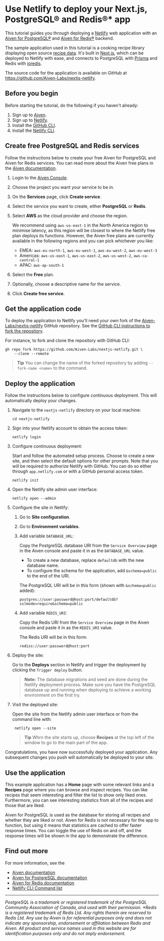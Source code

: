 # Use Netlify to deploy your Next.js, PostgreSQL® and Redis®* app

This tutorial guides you through deploying a [Netlify](https://www.netlify.com/) web application with an [Aiven for PostgreSQL®](https://aiven.io/postgresql) and [Aiven for Redis®](https://aiven.io/redis) backend.

The sample application used in this tutorial is a cooking recipe library displaying open source [recipe data](https://www.kaggle.com/datasets/thedevastator/better-recipes-for-a-better-life). It's built in [Next.js](https://nextjs.org/), which can be deployed to Netlify with ease, and connects to PostgreSQL with [Prisma](https://www.prisma.io/) and Redis with [ioredis](https://www.npmjs.com/package/ioredis).

The source code for the application is available on GitHub at https://github.com/Aiven-Labs/nextjs-netlify.

## Before you begin

Before starting the tutorial, do the following if you haven't already:

1. Sign up to [Aiven](https://console.aiven.io/signup).
1. Sign up to [Netlify](https://app.netlify.com/signup).
1. Install the [GitHub CLI](https://github.com/cli/cli#installation).
1. Install the [Netlify CLI](https://docs.netlify.com/cli/get-started/).

## Create free PostgreSQL and Redis services

Follow the instructions below to create your free Aiven for PostgreSQL and Aiven for Redis services. You can read more about the Aiven free plans in the [Aiven documentation](https://docs.aiven.io/docs/platform/concepts/free-plan).

1. Login to the [Aiven Console](https://console.aiven.io).
1. Choose the project you want your service to be in.
1. On the **Services** page, click **Create service**.
1. Select the service you want to create, either **PostgreSQL** or **Redis**.
1. Select **AWS** as the cloud provider and choose the region.

    We recommend using `aws-us-east-1` in the North America region to minimise latency, as this region will be closest to where the Netlify free plan deploys its functions. However, the Aiven free plans are currently available in the following regions and you can pick whichever you like:
    * EMEA: `aws-eu-north-1`, `aws-eu-west-1`, `aws-eu-west-2`, `aws-eu-west-3`
    * Americas: `aws-us-east-1`, `aws-us-east-2`, `aws-us-west-2`, `aws-ca-central-1`
    * APAC: `aws-ap-south-1`

1. Select the **Free** plan.
1. Optionally, choose a descriptive name for the service.
1. Click **Create free service**.

## Get the application code

To deploy the application to Netlify you'll need your own fork of the [Aiven-Labs/nextjs-netlify](https://github.com/Aiven-Labs/nextjs-netlify) GitHub repository.
See the [GitHub CLI instructions to fork the repository](https://docs.github.com/en/get-started/quickstart/fork-a-repo?tool=cli#forking-a-repository).

For instance, to fork and clone the repository with GitHub CLI:

```shell
gh repo fork https://github.com/Aiven-Labs/nextjs-netlify.git \
    --clone --remote
```

> **Tip** You can change the name of the forked repository by adding `--fork-name <name>` to the command.

## Deploy the application

Follow the instructions below to configure continuous deployment. This will automatically deploy your changes.

1. Navigate to the `nextjs-netlify` directory on your local machine:

    ```shell
    cd nextjs-netlify
    ```

1. Sign into your Netlify account to obtain the access token:

    ```shell
    netlify login
    ```

1. Configure continuous deployment:

    Start and follow the automated setup process. Choose to create a new site, and then select the default options for other prompts. Note that you will be required to authorize Netlify with GitHub. You can do so either through `app.netlify.com` or with a GitHub personal access token.

    ```shell
    netlify init
    ```

1. Open the Netlify site admin user interface:

    ```shell
    netlify open --admin
    ```

1. Configure the site in Netlify:

    1. Go to **Site configuration**.
    1. Go to **Environment variables**.
    1. Add variable `DATABASE_URL`:

        Copy the PostgreSQL database URI from the `Service Overview` page in the Aiven console and paste it in as the `DATABASE_URL` value.
        
        * To create a new database, replace `defaultdb` with the new database name.
        * To configure the schema for the application, add `&schema=public` to the end of the URI.

        The PostgreSQL URI will be in this form (shown with `&schema=public` added):
        ```
        postgres://user:password@host:port/defaultdb?sslmode=require&schema=public
        ```

    1. Add variable `REDIS_URI`:

        Copy the Redis URI from the `Service Overview` page in the Aiven console and paste it in as the `REDIS_URI` value.

        The Redis URI will be in this form:
        ```
        rediss://user:password@host:port
        ```


1. Deploy the site:

    Go to the **Deploys** section in Netlify and trigger the deployment by clicking the `Trigger deploy` button.

    > **Note:** The database migrations and seed are done during the Netlify deployment process. Make sure you have the PostgreSQL database up and running when deploying to achieve a working environment on the first try.
     
1. Visit the deployed site:

    Open the site from the Netlify admin user interface or from the command line with:

    ```shell
     netlify open --site
    ```
    
    > **Tip** Whrn the site starts up, choose **Recipes** at the top left of the window to go to the main part of the app.

Congratulations, you have now successfully deployed your application. Any subsequent changes you push will automatically be deployed to your site.

## Use the application

This example application has a **Home** page with some relevant links and a **Recipes** page where you can browse and inspect recipes. You can like recipes that seem interesting and filter the list to show only liked ones. Furthermore, you can see interesting statistics from all of the recipes and those that are liked.

Aiven for PostgreSQL is used as the database for storing all recipes and whether they are liked or not. Aiven for Redis is not necessary for the app to function, but using it means that statistics are cached to offer faster response times. You can toggle the use of Redis on and off, and the response times will be shown in the app to demonstrate the difference.

## Find out more

For more information, see the

* [Aiven documentation](https://docs.aiven.io)
* [Aiven for PostgreSQL documentation](https://docs.aiven.io/docs/products/postgresql)
* [Aiven for Redis documentation](https://docs.aiven.io/docs/products/redis)
* [Netlify CLI Command list](https://cli.netlify.com/)

<!-- The following text does not go into the final tutorial, as the tutorial footer provides it -->

-------

*PostgreSQL is a trademark or registered trademark of the PostgreSQL Community Association of Canada, and used with their permission. \*Redis is a registered trademark of Redis Ltd. Any rights therein are reserved to Redis Ltd. Any use by Aiven is for referential purposes only and does not indicate any sponsorship, endorsement or affiliation between Redis and Aiven. All product and service names used in this website are for identification purposes only and do not imply endorsement.*
